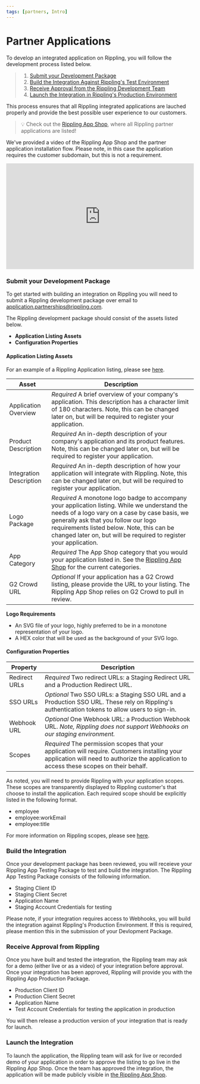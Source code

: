 ```yaml
---
tags: [partners, Intro]
---
```


# Partner Applications

To develop an integrated application on Rippling, you will follow the development process listed below.

<!-- theme: success -->

> 1. [Submit your Development Package](https://rippling.stoplight.io/docs/rippling-api/docs/b-Partners.md#submit-your-development-package)
> 2. [Build the Integration Against Rippling's Test Environment](https://rippling.stoplight.io/docs/rippling-api/docs/b-Partners.md#build-the-integration)
> 3. [Receive Approval from the Rippling Development Team](https://rippling.stoplight.io/docs/rippling-api/docs/b-Partners.md#receive-approval-from-rippling)
> 4. [Launch the Integration in Rippling's Production Environment](https://rippling.stoplight.io/docs/rippling-api/docs/b-Partners.md#launch-the-integration)

This process ensures that all Rippling integrated applications are lauched properly and provide the best possible user experience to our customers.

<!-- theme: success -->

> 💡 Check out the [Rippling App Shop](https://rippling.com/app-shop), where all Rippling partner applications are listed!

We've provided a video of the Rippling App Shop and the partner application installation flow. Please note, in this case the application requires the customer subdomain, but this is not a requirement.
  
<div style="position: relative; padding-bottom: 56.25%; height: 0;"><iframe src="https://www.loom.com/embed/734f18e6225c46229cb74d4cacfcad45" frameborder="0" webkitallowfullscreen mozallowfullscreen allowfullscreen style="position: absolute; top: 0; left: 0; width: 100%; height: 100%;"></iframe></div>

### Submit your Development Package

To get started with building an integration on Rippling you will need to submit a Rippling development package over email to [application.partnerships@rippling.com](mailto:application.partnerships@rippling.com).

The Rippling development package should consist of the assets listed below.

- **Application Listing Assets**
- **Configuration Properties**


#### Application Listing Assets

For an example of a Rippling Application listing, please see [here](https://www.rippling.com/app-shop/app/slack).

| Asset                      | Description                                                                                                                                                                                                                                                                                    |
| -------------------------- | ---------------------------------------------------------------------------------------------------------------------------------------------------------------------------------------------------------------------------------------------------------------------------------------------- |
| Application Overview       | _Required_ A brief overview of your company's application. This description has a character limit of 180 characters. Note, this can be changed later on, but will be required to register your application.|
| Product Description        | _Required_ An in-depth description of your company's application and its product features. Note, this can be changed later on, but will be required to register your application.|
| Integration Description    | _Required_ An in-depth description of how your application will integrate with Rippling. Note, this can be changed later on, but will be required to register your application.|
| Logo Package               | _Required_ A monotone logo badge to accompany your application listing. While we understand the needs of a logo vary on a case by case basis, we generally ask that you follow our logo requirements listed below. Note, this can be changed later on, but will be required to register your application.|
| App Category | _Required_ The App Shop category that you would your application listed in. See the [Rippling App Shop](rippling.com/app-shop) for the current categories.|
| G2 Crowd URL               | _Optional_ If your application has a G2 Crowd listing, please provide the URL to your listing. The Rippling App Shop relies on G2 Crowd to pull in review.|

**Logo Requirements**

- An SVG file of your logo, highly preferred to be in a monotone representation of your logo. 
- A HEX color that will be used as the background of your SVG logo.

#### Configuration Properties

| Property           | Description                                                                                                                                |
|---------------|--------------------------------------------------------------------------------------------------------------------------------------------|
| Redirect URLs | *Required* Two redirect URLs: a Staging Redirect URL and a Production Redirect URL.                                                            |
| SSO URLs      | *Optional* Two SSO URLs: a Staging SSO URL and a Production SSO URL. These rely on Rippling's authentication tokens to allow users to sign-in. |
| Webhook URL   | *Optional* One Webhook URL: a Production Webhook URL. _Note, Rippling does not support Webhooks on our staging environment._                 |
|Scopes   |*Required* The permission scopes that your application will require. Customers installing your application will need to authorize the application to access these scopes on their behalf.

As noted, you will need to provide Rippling with your application scopes. These scopes are transparently displayed to Rippling customer's that choose to install the application. Each required scope should be explicitly listed in the following format.

- employee
- employee:workEmail
- employee:title

For more information on Rippling scopes, please see [here](https://rippling.stoplight.io/docs/rippling-api/docs/e-Scopes.md).

### Build the Integration

Once your development package has been reviewed, you will receieve your Rippling App Testing Package to test and build the integration. The Rippling App Testing Package consists of the following information.

- Staging Client ID
- Staging Client Secret
- Application Name
- Staging Account Credentials for testing

Please note, if your integration requires access to Webhooks, you will build the integration against Rippling's Production Environment. If this is required, please mention this in the submission of your Devlopment Package.

### Receive Approval from Rippling

Once you have built and tested the integration, the Rippling team may ask for a demo (either live or as a video) of your integration before approval. Once your integration has been approved, Rippling will provide you with the Rippling App Production Package.

- Production Client ID
- Production Client Secret
- Application Name
- Test Account Credentials for testing the application in production

You will then release a production version of your integration that is ready for launch.

### Launch the Integration

To launch the application, the Rippling team will ask for live or recorded demo of your application in order to approve the listing to go live in the Rippling App Shop. Once the team has approved the integration, the application will be made publicly visible in [the Rippling App Shop](rippling.com/app-shop).